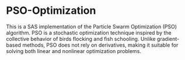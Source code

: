 # PSO-Optimization
This is a SAS implementation of the Particle Swarm Optimization (PSO) algorithm. PSO is a stochastic optimization technique inspired by the collective behavior of birds flocking and fish schooling. Unlike gradient-based methods, PSO does not rely on derivatives, making it suitable for solving both linear and nonlinear optimization problems.
